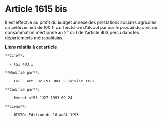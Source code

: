 # Article 1615 bis

Il est effectué au profit du budget annexe des prestations sociales agricoles un prélèvement de 100 F par hectolitre d'alcool
pur sur le produit du droit de consommation mentionné au 2° du I de l'article 403 perçu dans les départements métropolitains.

**Liens relatifs à cet article**

	**Cite**:

	  - CGI 403 I

	**Modifié par**:

	  - Loi - art. 32 (V) JORF 5 janvier 1993

	**Codifié par**:

	  - Décret n°93-1127 1993-09-24

	**Liens**:

	  - HISTO: Edition du 18 août 1993
